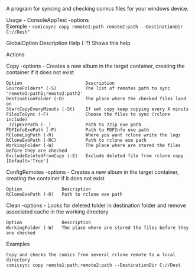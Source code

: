 A program for syncing and checking comics files for your windows device.

Usage - ConsoleAppTest <action> -options   
Exemple - ``comicsync copy remote1:path remote2:path --DestinationDir C://Dest"``   

GlobalOption   Description
Help (-?)      Shows this help

Actions

  Copy <SourceFolders> -options - Creates a new album in the target container, creating the container if it does not exist

    Option                        Description
    SourceFolders* (-S)           The list of remotes path to sync 'remote1:path1;remote2:path2'
    DestinationFolder (-D)        The place where the checked files land on
    StartCopyEveryMinuts (-St)    If set copy keep copying every X minuts
    FilesToSync (-F)              Choose the files to sync (rclone include)
    _7ZipExePath (-_)             Path to 7Zip exe path
    PDFInfoExePath (-P)           Path to PDFInfo exe path
    RCloneLogPath (-R)            Where you want rclone write the logs
    RCloneExePath (-RC)           Path to rclone exe path
    WorkingFolder (-W)            The place where are stored the files before they are checked
    ExcludeDeletedFromCopy (-E)   Exclude deleted file from rclone copy [Default='True'] 

  ConfigRemotes -options - Creates a new album in the target container, creating the container if it does not exist

    Option               Description
    RCloneExePath (-R)   Path to rclone exe path

  Clean -options - Looks for deleted folder in destination folder and remove associated cache in the working directory

    Option               Description
    WorkingFolder (-W)   The place where are stored the files before they are checked

Examples

    Copy and checks the comics from several rclone remote to a local directory
    comicsync copy remote1:path;remote2:path --DestinationDir C://Dest